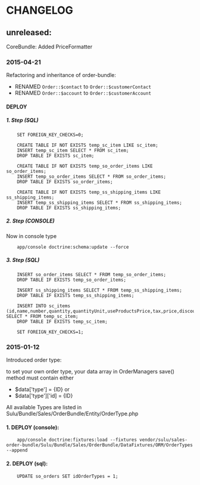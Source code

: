 # CHANGELOG

## unreleased:

CoreBundle: Added PriceFormatter

### 2015-04-21

Refactoring and inheritance of order-bundle:

* RENAMED `Order::$contact` to `Order::$customerContact`
* RENAMED `Order::$account` to `Order::$customerAccount`

#### DEPLOY

##### 1. Step (SQL)

```{sql}
    SET FOREIGN_KEY_CHECKS=0;
    
    CREATE TABLE IF NOT EXISTS temp_sc_item LIKE sc_item;
    INSERT temp_sc_item SELECT * FROM sc_item;
    DROP TABLE IF EXISTS sc_item;
    
    CREATE TABLE IF NOT EXISTS temp_so_order_items LIKE so_order_items;
    INSERT temp_so_order_items SELECT * FROM so_order_items;
    DROP TABLE IF EXISTS so_order_items;
    
    CREATE TABLE IF NOT EXISTS temp_ss_shipping_items LIKE ss_shipping_items;
    INSERT temp_ss_shipping_items SELECT * FROM ss_shipping_items;
    DROP TABLE IF EXISTS ss_shipping_items;
```

##### 2. Step (CONSOLE)

Now in console type 

```
    app/console doctrine:schema:update --force
```

##### 3. Step (SQL)

```{sql}
    INSERT so_order_items SELECT * FROM temp_so_order_items;
    DROP TABLE IF EXISTS temp_so_order_items;

    INSERT ss_shipping_items SELECT * FROM temp_ss_shipping_items;
    DROP TABLE IF EXISTS temp_ss_shipping_items;

    INSERT INTO sc_items (id,name,number,quantity,quantityUnit,useProductsPrice,tax,price,discount,description,weight,width,height,length,supplierName,created,changed,bitmaskStatus,totalNetPrice,idAccountsSupplier,idProducts,idUsersChanger,idUsersCreator,idOrderAddressesDelivery) SELECT * FROM temp_sc_item;
    DROP TABLE IF EXISTS temp_sc_item;

    SET FOREIGN_KEY_CHECKS=1;
```

### 2015-01-12

Introduced order type:

to set your own order type, your data array in OrderManagers save() method must contain either

* $data['type'] = {ID}
    or
* $data['type']['id] = {ID}

All available Types are listed in Sulu/Bundle/Sales/OrderBundle/Entity/OrderType.php

#### 1. DEPLOY (console):
```
    app/console doctrine:fixtures:load --fixtures vendor/sulu/sales-order-bundle/Sulu/Bundle/Sales/OrderBundle/DataFixtures/ORM/OrderTypes --append
```
#### 2. DEPLOY (sql):
```
    UPDATE so_orders SET idOrderTypes = 1;
```
